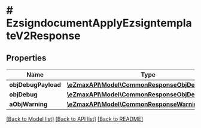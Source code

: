 # # EzsigndocumentApplyEzsigntemplateV2Response

## Properties

Name | Type | Description | Notes
------------ | ------------- | ------------- | -------------
**objDebugPayload** | [**\eZmaxAPI\Model\CommonResponseObjDebugPayload**](CommonResponseObjDebugPayload.md) |  |
**objDebug** | [**\eZmaxAPI\Model\CommonResponseObjDebug**](CommonResponseObjDebug.md) |  | [optional]
**aObjWarning** | [**\eZmaxAPI\Model\CommonResponseWarning[]**](CommonResponseWarning.md) |  | [optional]

[[Back to Model list]](../../README.md#models) [[Back to API list]](../../README.md#endpoints) [[Back to README]](../../README.md)
